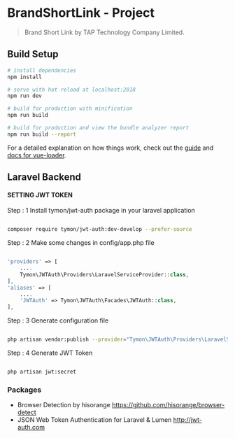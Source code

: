 # BrandShortLink - Project

> Brand Short Link by TAP Technology Company Limited.

## Build Setup

``` bash
# install dependencies
npm install

# serve with hot reload at localhost:2018
npm run dev

# build for production with minification
npm run build

# build for production and view the bundle analyzer report
npm run build --report
```

For a detailed explanation on how things work, check out the [guide](http://vuejs-templates.github.io/webpack/) and [docs for vue-loader](http://vuejs.github.io/vue-loader).

## Laravel Backend

#### SETTING JWT TOKEN

Step : 1 Install tymon/jwt-auth package in your laravel application

```bash

composer require tymon/jwt-auth:dev-develop --prefer-source

```

Step : 2 Make some changes in config/app.php file

```php

'providers' => [
	....
	Tymon\JWTAuth\Providers\LaravelServiceProvider::class,
],
'aliases' => [
	....
	'JWTAuth' => Tymon\JWTAuth\Facades\JWTAuth::class,
],

```

Step : 3 Generate configuration file

```bash

php artisan vendor:publish --provider="Tymon\JWTAuth\Providers\LaravelServiceProvider"

```

Step : 4 Generate JWT Token

```bash

php artisan jwt:secret

```

### Packages
- Browser Detection by hisorange https://github.com/hisorange/browser-detect
- JSON Web Token Authentication for Laravel & Lumen http://jwt-auth.com
